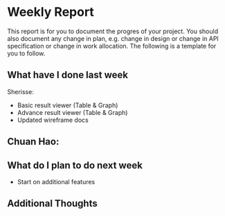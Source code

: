 # Weekly Report

This report is for you to document the progres of your project. You should also document any change in plan, e.g. change in design or change in API specification or change in work allocation. The following is a template for you to follow.

## What have I done last week

Sherisse:
- Basic result viewer (Table & Graph)
- Advance result viewer (Table & Graph)
- Updated wireframe docs

Chuan Hao:  
- 

## What do I plan to do next week

- Start on additional features

## Additional Thoughts
